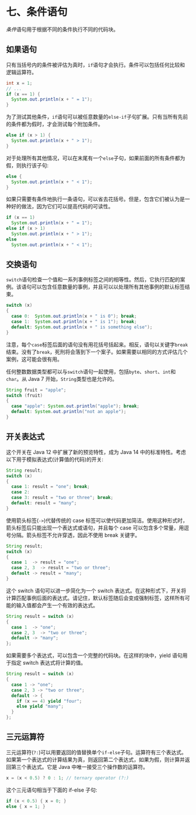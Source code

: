 # 七、条件语句

*条件*语句用于根据不同的条件执行不同的代码块。

## 如果语句

只有当括号内的条件被评估为真时，`if`语句才会执行。条件可以包括任何比较和逻辑运算符。

```java
int x = 1;
// ...
if (x == 1) {
  System.out.println(x + " = 1");
}

```

为了测试其他条件，`if`语句可以被任意数量的`else-if`子句扩展。只有当所有先前的条件都为假时，才会测试每个附加条件。

```java
else if (x > 1) {
  System.out.println(x + " > 1");
}

```

对于处理所有其他情况，可以在末尾有一个`else`子句，如果前面的所有条件都为假，则执行该子句:

```java
else {
  System.out.println(x + " < 1");
}

```

如果只需要有条件地执行一条语句，可以省去花括号。但是，包含它们被认为是一种好的做法，因为它们可以提高代码的可读性。

```java
if (x == 1)
  System.out.println(x + " = 1");
else if (x > 1)
  System.out.println(x + " > 1");
else
  System.out.println(x + " < 1");

```

## 交换语句

`switch`语句检查一个值和一系列事例标签之间的相等性。然后，它执行匹配的案例。该语句可以包含任意数量的事例，并且可以以处理所有其他事例的默认标签结束。

```java
switch (x)
{
  case 0:  System.out.println(x + " is 0"); break;
  case 1:  System.out.println(x + " is 1"); break;
  default: System.out.println(x + " is something else");
}

```

注意，每个`case`标签后面的语句没有用花括号括起来。相反，语句以关键字`break`结束。没有了`break`，死刑将会落到下一个案子。如果需要以相同的方式评估几个案例，这可能会很有用。

任何整数数据类型都可以与`switch`语句一起使用，包括`byte`、`short`、`int`和`char`。从 Java 7 开始，`String`类型也是允许的。

```java
String fruit = "apple";
switch (fruit)
{
  case "apple": System.out.println("apple"); break;
  default: System.out.println("not an apple");
}

```

## 开关表达式

这个开关在 Java 12 中扩展了新的预览特性，成为 Java 14 中的标准特性。考虑以下用于模拟表达式(计算值的代码)的开关:

```java
String result;
switch (x)
{
  case 1: result = "one"; break;
  case 2:
  case 3: result = "two or three"; break;
  default: result = "many";
}

```

使用箭头标签(`->`)代替传统的 case 标签可以使代码更加简洁。使用这种形式时，箭头标签后只能出现一个表达式或语句，并且每个 case 可以包含多个常量，用逗号分隔。箭头标签不允许穿透，因此不使用 break 关键字。

```java
String result;
switch (x)
{
  case 1  -> result = "one";
  case 2, 3  -> result = "two or three";
  default -> result = "many";
}

```

这个 switch 语句可以进一步简化为一个 switch 表达式。在这种形式下，开关将计算匹配事例后面的表达式。请记住，默认标签随后会变成强制标签，这样所有可能的输入值都会产生一个有效的表达式。

```java
String result = switch (x)
{
  case 1  -> "one";
  case 2, 3  -> "two or three";
  default -> "many";
};

```

如果需要多个表达式，可以包含一个完整的代码块。在这样的块中，yield 语句用于指定 switch 表达式将计算的值。

```java
String result = switch (x)
{
  case 1 -> "one";
  case 2, 3 -> "two or three";
  default -> {
    if (x == 4) yield "four";
    else yield "many";
  }
};

```

## 三元运算符

三元运算符(`?:`)可以用要返回的值替换单个`if-else`子句。运算符有三个表达式。如果第一个表达式的计算结果为真，则返回第二个表达式，如果为假，则计算并返回第三个表达式。它是 Java 中唯一接受三个操作数的运算符。

```java
x = (x < 0.5) ? 0 : 1; // ternary operator (?:)

```

这个三元语句相当于下面的 if-else 子句:

```java
if (x < 0.5) { x = 0; }
else { x = 1; }

```